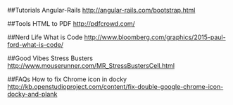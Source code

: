 ##Tutorials
Angular-Rails http://angular-rails.com/bootstrap.html

##Tools
HTML to PDF http://pdfcrowd.com/

##Nerd Life
What is Code http://www.bloomberg.com/graphics/2015-paul-ford-what-is-code/

##Good Vibes
Stress Busters http://www.mouserunner.com/MR_StressBustersCell.html

##FAQs
How to fix Chrome icon in docky http://kb.openstudioproject.com/content/fix-double-google-chrome-icon-docky-and-plank
